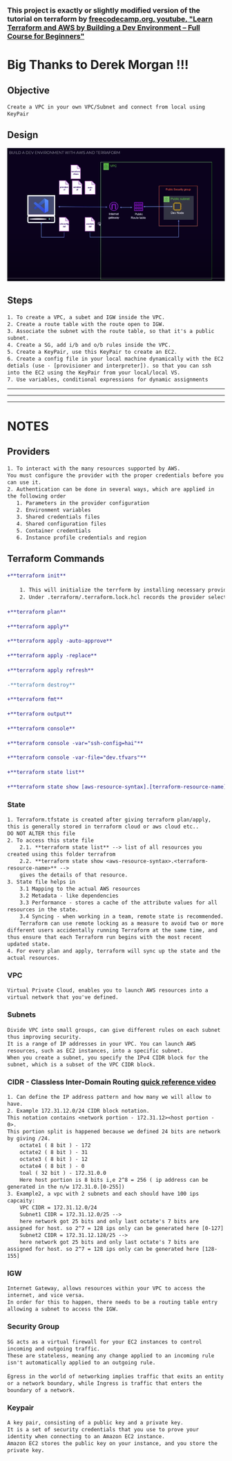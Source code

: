 
### This project is exactly or slightly modified version of the tutorial on terraform by [freecodecamp.org, youtube, "Learn Terraform and AWS by Building a Dev Environment – Full Course for Beginners"](https://www.youtube.com/watch?v=iRaai1IBlB0)
# Big Thanks to Derek Morgan !!!
## Objective
    Create a VPC in your own VPC/Subnet and connect from local using KeyPair
## Design
![high level design of the project](design_diagram.png)
## Steps
    1. To create a VPC, a subet and IGW inside the VPC.
    2. Create a route table with the route open to IGW.
    3. Associate the subnet with the route table, so that it's a public subnet.
    4. Create a SG, add i/b and o/b rules inside the VPC.
    5. Create a KeyPair, use this KeyPair to create an EC2.
    6. Create a config file in your local machine dynamically with the EC2 detials (use - [provisioner and interpreter]). so that you can ssh into the EC2 using the KeyPair from your local/local VS.
    7. Use variables, conditional expressions for dynamic assignments
---
---
---
# NOTES 
## Providers
    1. To interact with the many resources supported by AWS. 
    You must configure the provider with the proper credentials before you can use it.
    2. Authentication can be done in several ways, which are applied in the following order
       1. Parameters in the provider configuration
       2. Environment variables
       3. Shared credentials files
       4. Shared configuration files
       5. Container credentials
       6. Instance profile credentials and region
## Terraform Commands
```diff
+**terraform init**
    
    1. This will initialize the terrform by installing necessary providers.
    2. Under .terraform/.terraform.lock.hcl records the provider selections it made above. Include this file in your version control repository so that Terraform can guarantee to make the same selections by default when you run "terraform init" in the future.

+**terraform plan**

+**terraform apply** 

+**terraform apply -auto-approve**

+**terraform apply -replace**

+**terraform apply refresh**

-**terraform destroy** 

+**terraform fmt**

+**terraform output**

+**terraform console**

+**terraform console -var="ssh-config=hai"**

+**terraform console -var-file="dev.tfvars"**

+**terraform state list**

+**terraform state show [aws-resource-syntax].[terraform-resource-name]**

```

### State 
    1. Terraform.tfstate is created after giving terraform plan/apply, this is generally stored in terraform cloud or aws cloud etc..
    DO NOT ALTER this file
    2. To access this state file 
        2.1. **terraform state list** --> list of all resources you created using this folder terrafrom
        2.2. **terraform state show <aws-resource-syntax>.<terraform-resource-name>** --> 
        gives the details of that resource.
    3. State file helps in 
        3.1 Mapping to the actual AWS resources
        3.2 Metadata - like dependencies
        3.3 Performance - stores a cache of the attribute values for all resources in the state.
        3.4 Syncing - when working in a team, remote state is recommended. 
        Terraform can use remote locking as a measure to avoid two or more different users accidentally running Terraform at the same time, and thus ensure that each Terraform run begins with the most recent updated state.
    4. For every plan and apply, terraform will sync up the state and the actual resources.

### VPC 
    Virtual Private Cloud, enables you to launch AWS resources into a virtual network that you've defined.

### Subnets
    Divide VPC into small groups, can give different rules on each subnet thus improving security. 
    It is a range of IP addresses in your VPC. You can launch AWS resources, such as EC2 instances, into a specific subnet. 
    When you create a subnet, you specify the IPv4 CIDR block for the subnet, which is a subset of the VPC CIDR block.

### CIDR - Classless Inter-Domain Routing [quick reference video](https://www.youtube.com/watch?v=aPW-ZAo09Pg)
    1. Can define the IP address pattern and how many we will allow to have.
    2. Example 172.31.12.0/24 CIDR block notation.
    This notation contains <network portion - 172.31.12><host portion - 0>. 
    This portion split is happened because we defined 24 bits are network by giving /24.
        octate1 ( 8 bit ) - 172
        octate2 ( 8 bit ) - 31
        octate3 ( 8 bit ) - 12
        octate4 ( 8 bit ) - 0
        toal ( 32 bit ) - 172.31.0.0
        Here host portion is 8 bits i,e 2^8 = 256 ( ip address can be generated in the n/w 172.31.0.[0-255])
    3. Example2, a vpc with 2 subnets and each should have 100 ips capcaity: 
        VPC CIDR = 172.31.12.0/24
        Subnet1 CIDR = 172.31.12.0/25 --> 
        here network got 25 bits and only last octate's 7 bits are assigned for host. so 2^7 = 128 ips only can be generated here [0-127]
        Subnet2 CIDR = 172.31.12.128/25 --> 
        here network got 25 bits and only last octate's 7 bits are assigned for host. so 2^7 = 128 ips only can be generated here [128-155]

### IGW
    Internet Gateway, allows resources within your VPC to access the internet, and vice versa. 
    In order for this to happen, there needs to be a routing table entry allowing a subnet to access the IGW.

### Security Group
    SG acts as a virtual firewall for your EC2 instances to control incoming and outgoing traffic. 
    These are stateless, meaning any change applied to an incoming rule isn't automatically applied to an outgoing rule.

    Egress in the world of networking implies traffic that exits an entity or a network boundary, while Ingress is traffic that enters the boundary of a network.

### Keypair
    A key pair, consisting of a public key and a private key. 
    It is a set of security credentials that you use to prove your identity when connecting to an Amazon EC2 instance. 
    Amazon EC2 stores the public key on your instance, and you store the private key.

